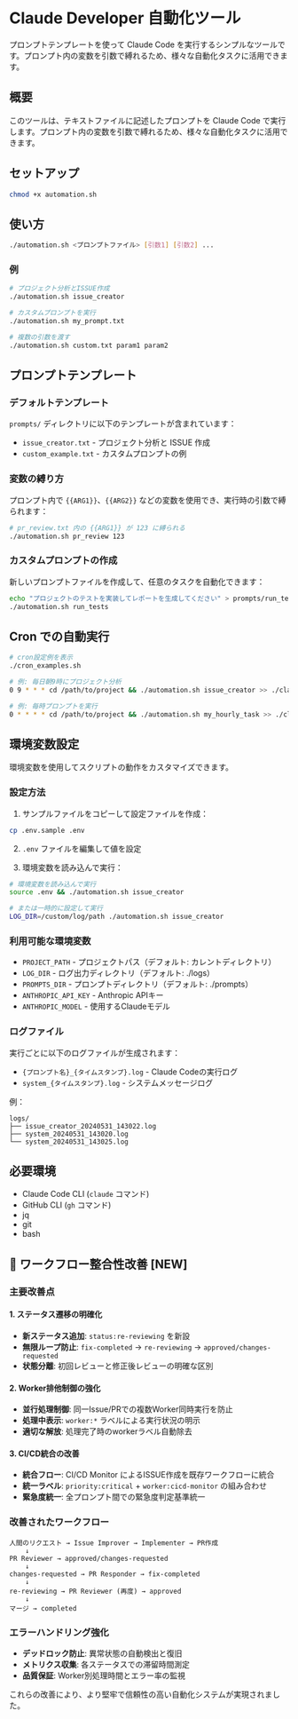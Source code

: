 # Claude Developer 自動化ツール

プロンプトテンプレートを使って Claude Code を実行するシンプルなツールです。プロンプト内の変数を引数で縛れるため、様々な自動化タスクに活用できます。

## 概要

このツールは、テキストファイルに記述したプロンプトを Claude Code で実行します。プロンプト内の変数を引数で縛れるため、様々な自動化タスクに活用できます。

## セットアップ

```bash
chmod +x automation.sh
```

## 使い方

```bash
./automation.sh <プロンプトファイル> [引数1] [引数2] ...
```

### 例

```bash
# プロジェクト分析とISSUE作成
./automation.sh issue_creator

# カスタムプロンプトを実行
./automation.sh my_prompt.txt

# 複数の引数を渡す
./automation.sh custom.txt param1 param2
```

## プロンプトテンプレート

### デフォルトテンプレート

`prompts/` ディレクトリに以下のテンプレートが含まれています：

- `issue_creator.txt` - プロジェクト分析と ISSUE 作成
- `custom_example.txt` - カスタムプロンプトの例

### 変数の縛り方

プロンプト内で `{{ARG1}}`、`{{ARG2}}` などの変数を使用でき、実行時の引数で縛られます：

```bash
# pr_review.txt 内の {{ARG1}} が 123 に縛られる
./automation.sh pr_review 123
```

### カスタムプロンプトの作成

新しいプロンプトファイルを作成して、任意のタスクを自動化できます：

```bash
echo "プロジェクトのテストを実装してレポートを生成してください" > prompts/run_tests.txt
./automation.sh run_tests
```

## Cron での自動実行

```bash
# cron設定例を表示
./cron_examples.sh

# 例: 毎日朝9時にプロジェクト分析
0 9 * * * cd /path/to/project && ./automation.sh issue_creator >> ./claude_developer.log 2>&1

# 例: 毎時プロンプトを実行
0 * * * * cd /path/to/project && ./automation.sh my_hourly_task >> ./claude_developer.log 2>&1
```

## 環境変数設定

環境変数を使用してスクリプトの動作をカスタマイズできます。

### 設定方法

1. サンプルファイルをコピーして設定ファイルを作成：

```bash
cp .env.sample .env
```

2. `.env` ファイルを編集して値を設定

3. 環境変数を読み込んで実行：

```bash
# 環境変数を読み込んで実行
source .env && ./automation.sh issue_creator

# または一時的に設定して実行
LOG_DIR=/custom/log/path ./automation.sh issue_creator
```

### 利用可能な環境変数

- `PROJECT_PATH` - プロジェクトパス（デフォルト: カレントディレクトリ）
- `LOG_DIR` - ログ出力ディレクトリ（デフォルト: ./logs）
- `PROMPTS_DIR` - プロンプトディレクトリ（デフォルト: ./prompts）
- `ANTHROPIC_API_KEY` - Anthropic APIキー
- `ANTHROPIC_MODEL` - 使用するClaudeモデル

### ログファイル

実行ごとに以下のログファイルが生成されます：

- `{プロンプト名}_{タイムスタンプ}.log` - Claude Codeの実行ログ
- `system_{タイムスタンプ}.log` - システムメッセージログ

例：
```
logs/
├── issue_creator_20240531_143022.log
├── system_20240531_143020.log
└── system_20240531_143025.log
```

## 必要環境

- Claude Code CLI (`claude` コマンド)
- GitHub CLI (`gh` コマンド)
- jq
- git
- bash

## 🔧 ワークフロー整合性改善 [NEW]

### 主要改善点

#### 1. ステータス遷移の明確化
- **新ステータス追加**: `status:re-reviewing` を新設
- **無限ループ防止**: `fix-completed` → `re-reviewing` → `approved/changes-requested`
- **状態分離**: 初回レビューと修正後レビューの明確な区別

#### 2. Worker排他制御の強化
- **並行処理制御**: 同一Issue/PRでの複数Worker同時実行を防止
- **処理中表示**: `worker:*` ラベルによる実行状況の明示
- **適切な解放**: 処理完了時のworkerラベル自動除去

#### 3. CI/CD統合の改善
- **統合フロー**: CI/CD Monitor によるISSUE作成を既存ワークフローに統合
- **統一ラベル**: `priority:critical` + `worker:cicd-monitor` の組み合わせ
- **緊急度統一**: 全プロンプト間での緊急度判定基準統一

### 改善されたワークフロー

```
人間のリクエスト → Issue Improver → Implementer → PR作成
    ↓
PR Reviewer → approved/changes-requested
    ↓
changes-requested → PR Responder → fix-completed
    ↓
re-reviewing → PR Reviewer (再度) → approved
    ↓
マージ → completed
```

### エラーハンドリング強化
- **デッドロック防止**: 異常状態の自動検出と復旧
- **メトリクス収集**: 各ステータスでの滞留時間測定
- **品質保証**: Worker別処理時間とエラー率の監視

これらの改善により、より堅牢で信頼性の高い自動化システムが実現されました。
